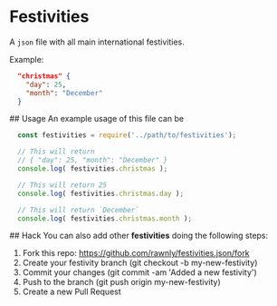 # Festivities

A `json` file with all main international festivities.

Example:
```json
  "christmas" {
    "day": 25,
    "month": "December"
  }
```

## Usage
An example usage of this file can be

```javascript
  const festivities = require('../path/to/festivities');

  // This will return
  // { "day": 25, "month": "December" }
  console.log( festivities.christmas );

  // This will return 25
  console.log( festivities.christmas.day );

  // This will return `December`
  console.log( festivities.christmas.month );
```

## Hack
You can also add other **festivities** doing the following steps:

1. Fork this repo: https://github.com/rawnly/festivities.json/fork
2. Create your festivity branch (git checkout -b my-new-festivity)
3. Commit your changes (git commit -am 'Added a new festivity')
4. Push to the branch (git push origin my-new-festivity)
5. Create a new Pull Request
